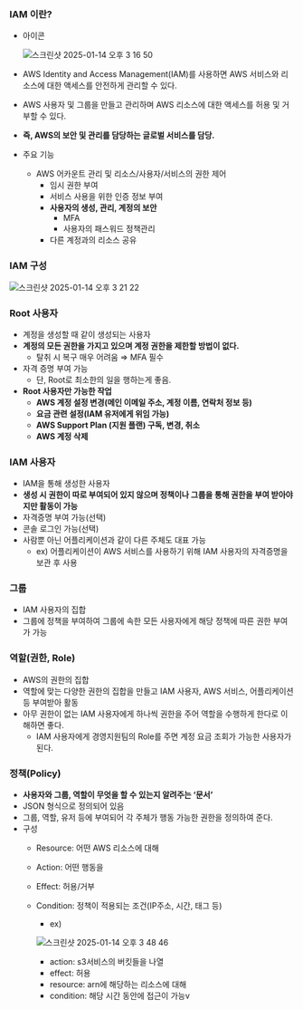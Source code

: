 ### IAM 이란?

- 아이콘

  ![스크린샷 2025-01-14 오후 3 16 50](https://github.com/user-attachments/assets/538b4132-f0da-495a-95ec-a617d0c08693)
- AWS Identity and Access Management(IAM)를 사용하면 AWS 서비스와 리소스에 대한 액세스를 안전하게 관리할 수 있다.
- AWS 사용자 및 그룹을 만들고 관리하며 AWS 리소스에 대한 액세스를 허용 및 거부할 수 있다.
- **즉, AWS의 보안 및 관리를 담당하는 글로벌 서비스를 담당.**
- 주요 기능
    - AWS 어카운트 관리 및 리소스/사용자/서비스의 권한 제어
        - 임시 권한 부여
        - 서비스 사용을 위한 인증 정보 부여
        - **사용자의 생성, 관리, 계정의 보안**
            - MFA
            - 사용자의 패스워드 정책관리
        - 다른 계정과의 리소스 공유

### IAM 구성

![스크린샷 2025-01-14 오후 3 21 22](https://github.com/user-attachments/assets/0f5b44ec-133a-45e8-9cec-eb0ce9552569)
### Root 사용자

- 계정을 생성할 때 같이 생성되는 사용자
- **계정의 모든 권한을 가지고 있으며 계정 권한을 제한할 방법이 없다.**
    - 탈취 시 복구 매우 어려움 ⇒ MFA 필수
- 자격 증명 부여 가능
    - 단, Root로 최소한의 일을 행하는게 좋음.
- **Root 사용자만 가능한 작업**
    - **AWS 계정 설정 변경(메인 이메일 주소, 계정 이름, 연락처 정보 등)**
    - **요금 관련 설정(IAM 유저에게 위임 가능)**
    - **AWS Support Plan (지원 플랜) 구독, 변경, 취소**
    - **AWS 계정 삭제**

### IAM 사용자

- IAM을 통해 생성한 사용자
- **생성 시 권한이 따로 부여되어 있지 않으며 정책이나 그룹을 통해 권한을 부여 받아야지만 활동이 가능**
- 자격증명 부여 가능(선택)
- 콘솔 로그인 가능(선택)
- 사람뿐 아닌 어플리케이션과 같이 다른 주체도 대표 가능
    - ex) 어플리케이션이 AWS 서비스를 사용하기 위해 IAM 사용자의 자격증명을 보관 후 사용

### 그룹

- IAM 사용자의 집합
- 그룹에 정책을 부여하여 그룹에 속한 모든 사용자에게 해당 정책에 따른 권한 부여가 가능

### 역할(권한, Role)

- AWS의 권한의 집합
- 역할에 맞는 다양한 권한의 집합을 만들고 IAM 사용자, AWS 서비스, 어플리케이션 등 부여받아 활동
- 아무 권한이 없는 IAM 사용자에게 하나씩 권한을 주어 역할을 수행하게 한다로 이해하면 좋다.
    - IAM 사용자에게 경영지원팀의 Role를 주면 계정 요금 조회가 가능한 사용자가 된다.

### 정책(Policy)

- **사용자와 그룹, 역할이 무엇을 할 수 있는지 알려주는 ‘문서’**
- JSON 형식으로 정의되어 있음
- 그룹, 역할, 유저 등에 부여되어 각 주체가 행동 가능한 권한을 정의하여 준다.
- 구성
    - Resource: 어떤 AWS 리소스에 대해
    - Action: 어떤 행동을
    - Effect: 허용/거부
    - Condition: 정책이 적용되는 조건(IP주소, 시간, 태그 등)
        - ex)

      ![스크린샷 2025-01-14 오후 3 48 46](https://github.com/user-attachments/assets/b5bf59b5-40fa-4c25-9525-29df082fdab8)
        - action: s3서비스의 버킷들을 나열
        - effect: 허용
        - resource: arn에 해당하는 리소스에 대해
        - condition: 해당 시간 동안에 접근이 가능v